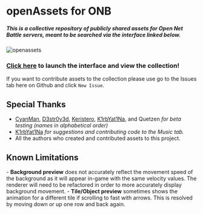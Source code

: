 # openAssets for ONB
##### This is a collective repository of publicly shared assets for Open Net Battle servers, meant to be searched via the interface linked below.

![openassets](https://github.com/user-attachments/assets/8e768e8b-d92e-464c-ad11-5557857584c8)


### <a style="text-decoration:underline;" href="https://indianajson.github.io/open-assets/index.html">Click here</a> to launch the interface and view the collection!

If you want to contribute assets to the collection please use go to the Issues tab here on Github and click `New Issue`.

<h2> Special Thanks</h2>

- [CyanMan](https://github.com/CyanmanEXE), [D3str0y3d](https://github.com/ninjaman255), [Keristero](https://github.com/Keristero), [K1rbYat1Na](https://github.com/K1rbYat1Na), and Quetzen _for beta testing (names in alphabetical order)_
- [K1rbYat1Na](https://github.com/K1rbYat1Na) _for suggestions and contributing code to the Music tab._
- All the authors who created and contributed assets to this project.

<h2> Known Limitations</h2>
- <b>Background preview</b> does not accurately reflect the movement speed of the background as it will appear in-game with the same velocity values. The renderer will need to be refactored in order to more accurately display background movement. 
- <b>Tile/Object preview</b> sometimes shows the animation for a different tile if scrolling to fast with arrows. This is resolved by moving down or up one row and back again.
